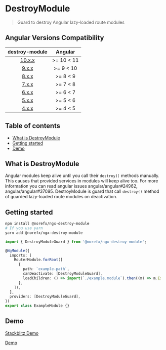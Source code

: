 # DestroyModule

> Guard to destroy Angular lazy-loaded route modules

## Angular Versions Compatibility

|                         destroy-module                         |  Angular   |
| :------------------------------------------------------------: | :--------: |
| [10.x.x](https://github.com/norefx/destroy-module/tree/10.x.x) | >= 10 < 11 |
|  [9.x.x](https://github.com/norefx/destroy-module/tree/9.x.x)  | >= 9 < 10  |
|  [8.x.x](https://github.com/norefx/destroy-module/tree/8.x.x)  |  >= 8 < 9  |
|  [7.x.x](https://github.com/norefx/destroy-module/tree/7.x.x)  |  >= 7 < 8  |
|  [6.x.x](https://github.com/norefx/destroy-module/tree/6.x.x)  |  >= 6 < 7  |
|  [5.x.x](https://github.com/norefx/destroy-module/tree/5.x.x)  |  >= 5 < 6  |
|  [4.x.x](https://github.com/norefx/destroy-module/tree/4.x.x)  |  >= 4 < 5  |

## Table of contents

- [What is DestroyModule](#what-is-destroymodule)
- [Getting started](#getting-started)
- [Demo](#demo)

## What is DestroyModule

Angular modules keep alive until you call their `destroy()` methods manually. This causes that provided services in modules will keep alive too. For more information you can read angular issues angular/angular#24962, angular/angular#37095. DestroyModule is guard that call `destroy()` method of guarded lazy-loaded route modules on deactivation.

## Getting started

```sh
npm install @norefx/ngx-destroy-module
# If you use yarn
yarn add @norefx/ngx-destroy-module
```

```ts
import { DestroyModuleGuard } from '@norefx/ngx-destroy-module';

@NgModule({
  imports: [
    RouterModule.forRoot([
      {
        path: `example-path`,
        canDeactivate: [DestroyModuleGuard],
        loadChildren: () => import(`./example.module`).then((m) => m.ExampleModule),
      },
    ]),
  ],
  providers: [DestroyModuleGuard],
})
export class ExampleModule {}
```

## Demo

[Stackblitz Demo](https://angular-ivy-ytzddb.stackblitz.io)

[Demo](https://user-images.githubusercontent.com/89928030/188677092-2d230816-4c50-4272-a691-5e4e0cefbcf4.webm)

